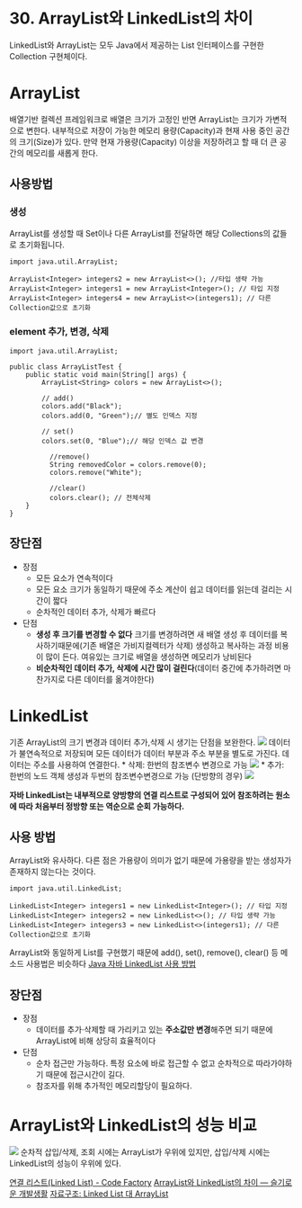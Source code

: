 # 30. ArrayList와 LinkedList의 차이
LinkedList와 ArrayList는 모두 Java에서 제공하는 List 인터페이스를 구현한 Collection 구현체이다.

# ArrayList
배열기반 컬렉션 프레임워크로 배열은 크기가 고정인 반면 ArrayList는 크기가 가변적으로 변한다.
내부적으로 저장이 가능한 메모리 용량(Capacity)과 현재 사용 중인 공간의 크기(Size)가 있다. 만약 현재 가용량(Capacity) 이상을 저장하려고 할 때 더 큰 공간의 메모리를 새롭게 한다.

## 사용방법
### 생성
ArrayList를 생성할 때 Set이나 다른 ArrayList를 전달하면 해당 Collections의 값들로 초기화됩니다.
```
import java.util.ArrayList;

ArrayList<Integer> integers2 = new ArrayList<>(); //타입 생략 가능
ArrayList<Integer> integers1 = new ArrayList<Integer>(); // 타입 지정
ArrayList<Integer> integers4 = new ArrayList<>(integers1); // 다른 Collection값으로 초기화

```
### element 추가, 변경, 삭제
```
import java.util.ArrayList;

public class ArrayListTest {
    public static void main(String[] args) {
        ArrayList<String> colors = new ArrayList<>();

        // add()
        colors.add("Black");
        colors.add(0, "Green");// 별도 인덱스 지정

        // set()
        colors.set(0, "Blue");// 해당 인덱스 값 변경

		  //remove() 
		  String removedColor = colors.remove(0);
		  colors.remove("White");

		  //clear()
		  colors.clear(); // 전체삭제
    }
}
```

## 장단점
* 장점 
	* 모든 요소가 연속적이다
	* 모든 요소 크기가 동일하기 때문에 주소 계산이 쉽고 데이터를 읽는데 걸리는 시간이 짧다
	* 순차적인 데이터 추가, 삭제가 빠르다
* 단점
	* **생성 후 크기를 변경할 수 없다**
	크기를 변경하려면 새 배열 생성 후 데이터를 복사하기때문에(기존 배열은 가비지컬렉터가 삭제) 생성하고 복사하는 과정 비용이 많이 든다. 여유있는 크기로 배열을 생성하면 메모리가 낭비된다
	* **비순차적인 데이터 추가, 삭제에 시간 많이 걸린다**(데이터 중간에 추가하려면 마찬가지로 다른 데이터를 옮겨야한다)



# LinkedList
기존 ArrayList의 크기 변경과 데이터 추가,삭제 시 생기는 단점을 보완한다.
![](30.%20ArrayList%E1%84%8B%E1%85%AA%20LinkedList%E1%84%8B%E1%85%B4%20%E1%84%8E%E1%85%A1%E1%84%8B%E1%85%B5_%E1%84%89%E1%85%B5%E1%86%B7%E1%84%8B%E1%85%AF%E1%86%AB%E1%84%8C%E1%85%AE/Linkedlist1.png)
데이터가 불연속적으로 저장되며 모든 데이터가 데이터 부분과 주소 부분을 별도로 가진다. 데이터는 주소를 사용하여 연결한다.
	* 삭제: 한번의 참조변수 변경으로 가능
![](30.%20ArrayList%E1%84%8B%E1%85%AA%20LinkedList%E1%84%8B%E1%85%B4%20%E1%84%8E%E1%85%A1%E1%84%8B%E1%85%B5_%E1%84%89%E1%85%B5%E1%86%B7%E1%84%8B%E1%85%AF%E1%86%AB%E1%84%8C%E1%85%AE/Linkedlist5.png)
	* 추가: 한번의 노드 객체 생성과 두번의 참조변수변경으로 가능
	(단방향의 경우)
![](30.%20ArrayList%E1%84%8B%E1%85%AA%20LinkedList%E1%84%8B%E1%85%B4%20%E1%84%8E%E1%85%A1%E1%84%8B%E1%85%B5_%E1%84%89%E1%85%B5%E1%86%B7%E1%84%8B%E1%85%AF%E1%86%AB%E1%84%8C%E1%85%AE/Linkedlist3.png)

**자바 LinkedList는 내부적으로 양방향의 연결 리스트로 구성되어 있어 참조하려는 원소에 따라 처음부터 정방향 또는 역순으로 순회 가능하다.**

## 사용 방법
ArrayList와 유사하다. 다른 점은 가용량이 의미가 없기 때문에 가용량을 받는 생성자가 존재하지 않는다는 것이다.
```
import java.util.LinkedList;

LinkedList<Integer> integers1 = new LinkedList<Integer>(); // 타입 지정
LinkedList<Integer> integers2 = new LinkedList<>(); // 타입 생략 가능
LinkedList<Integer> integers3 = new LinkedList<>(integers1); // 다른 Collection값으로 초기화
```
ArrayList와 동일하게 List를 구현했기 때문에 add(), set(), remove(), clear() 등 메소드 사용법은 비슷하다
[Java 자바 LinkedList 사용 방법](https://psychoria.tistory.com/767)

## 장단점
* 장점
	* 데이터를 추가·삭제할 때 가리키고 있는 **주소값만 변경**해주면 되기 때문에 ArrayList에 비해 상당히 효율적이다
* 단점
	* 순차 접근만 가능하다. 
	특정 요소에 바로 접근할 수 없고 순차적으로 따라가야하기 때문에 접근시간이 길다.
	* 참조자를 위해 추가적인 메모리할당이 필요하다.

# ArrayList와 LinkedList의 성능 비교
![](30.%20ArrayList%E1%84%8B%E1%85%AA%20LinkedList%E1%84%8B%E1%85%B4%20%E1%84%8E%E1%85%A1%E1%84%8B%E1%85%B5_%E1%84%89%E1%85%B5%E1%86%B7%E1%84%8B%E1%85%AF%E1%86%AB%E1%84%8C%E1%85%AE/%E1%84%89%E1%85%B3%E1%84%8F%E1%85%B3%E1%84%85%E1%85%B5%E1%86%AB%E1%84%89%E1%85%A3%E1%86%BA%202022-11-16%20%E1%84%8B%E1%85%A9%E1%84%92%E1%85%AE%208.02.20.png)
순차적 삽입/삭제, 조회 시에는 ArrayList가 우위에 있지만, 
삽입/삭제 시에는 LinkedList의 성능이 우위에 있다.


[연결 리스트(Linked List) - Code Factory](https://lemidia.github.io/data%20structure/LinkedList/)
[ArrayList와 LinkedList의 차이 — 슬기로운 개발생활](https://dev-coco.tistory.com/19)
[자료구조: Linked List 대 ArrayList](https://www.nextree.co.kr/p6506/)